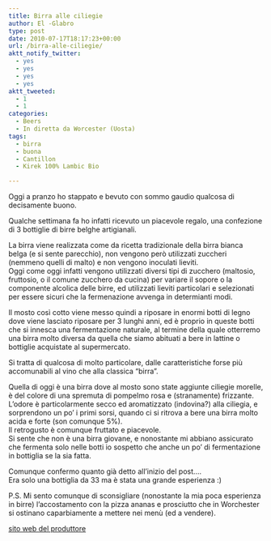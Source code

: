```yaml
---
title: Birra alle ciliegie
author: El -Glabro
type: post
date: 2010-07-17T18:17:23+00:00
url: /birra-alle-ciliegie/
aktt_notify_twitter:
  - yes
  - yes
  - yes
  - yes
aktt_tweeted:
  - 1
  - 1
categories:
  - Beers
  - In diretta da Worcester (Uosta)
tags:
  - birra
  - buona
  - Cantillon
  - Kirek 100% Lambic Bio

---
```

Oggi a pranzo ho stappato e bevuto con sommo gaudio qualcosa di decisamente buono. 

Qualche settimana fa ho infatti ricevuto un piacevole regalo, una confezione di 3 bottiglie di birre belghe artigianali.

La birra viene realizzata come da ricetta tradizionale della birra bianca belga (e si sente parecchio), non vengono però utilizzati zuccheri (nemmeno quelli di malto) e non vengono inoculati lieviti.  
Oggi come oggi infatti vengono utilizzati diversi tipi di zucchero (maltosio, fruttosio, o il comune zucchero da cucina) per variare il sopore o la componente alcolica delle birre, ed utilizzati lieviti particolari e selezionati per essere sicuri che la fermenazione avvenga in determianti modi.

Il mosto così cotto viene messo quindi a riposare in enormi botti di legno dove viene lasciato riposare per 3 lunghi anni, ed è proprio in queste botti che si innesca una fermentazione naturale, al termine della quale otterremo una birra molto diversa da quella che siamo abituati a bere in lattine o bottiglie acquistate al supermercato.

Si tratta di qualcosa di molto particolare, dalle caratteristiche forse più accomunabili al vino che alla classica &#8220;birra&#8221;.

Quella di oggi è una birra dove al mosto sono state aggiunte ciliegie morelle, è del colore di una spremuta di pompelmo rosa e (stranamente) frizzante.  
L&#8217;odore è particolarmente secco ed aromatizzato (indovina?) alla ciliegia, e sorprendono un po&#8217; i primi sorsi, quando ci si ritrova a bere una birra molto acida e forte (son comunque 5%).  
Il retrogusto è comunque fruttato e piacevole.  
Si sente che non è una birra giovane, e nonostante mi abbiano assicurato che fermenta solo nelle botti io sospetto che anche un po&#8217; di fermentazione in bottiglia se la sia fatta.

Comunque confermo quanto già detto all&#8217;inizio del post&#8230;.  
Era solo una bottiglia da 33 ma è stata una grande esperienza :)

P.S. Mi sento comunque di sconsigliare (nonostante la mia poca esperienza in birre) l&#8217;accostamento con la pizza ananas e prosciutto che in Worchester si ostinano caparbiamente a mettere nei menù (ed a vendere). 

[sito web del produttore][1]

 [1]: http://www.cantillon.be/